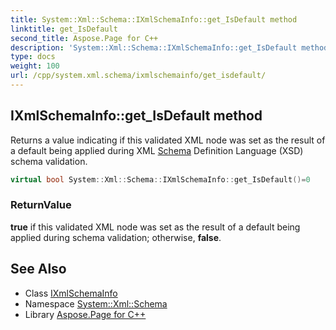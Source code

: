 ```yaml
---
title: System::Xml::Schema::IXmlSchemaInfo::get_IsDefault method
linktitle: get_IsDefault
second_title: Aspose.Page for C++
description: 'System::Xml::Schema::IXmlSchemaInfo::get_IsDefault method. Returns a value indicating if this validated XML node was set as the result of a default being applied during XML Schema Definition Language (XSD) schema validation in C++.'
type: docs
weight: 100
url: /cpp/system.xml.schema/ixmlschemainfo/get_isdefault/
---
```

## IXmlSchemaInfo::get_IsDefault method


Returns a value indicating if this validated XML node was set as the result of a default being applied during XML [Schema](../../) Definition Language (XSD) schema validation.

```cpp
virtual bool System::Xml::Schema::IXmlSchemaInfo::get_IsDefault()=0
```


### ReturnValue

**true** if this validated XML node was set as the result of a default being applied during schema validation; otherwise, **false**.

## See Also

* Class [IXmlSchemaInfo](../)
* Namespace [System::Xml::Schema](../../)
* Library [Aspose.Page for C++](../../../)
